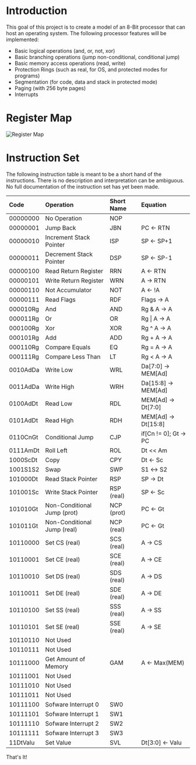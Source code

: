 # Introduction 
This goal of this project is to create a model of an 8-Bit processor that can host an operating system. The following processor features will be implemented:
* Basic logical operations (and, or, not, xor)
* Basic branching operations (jump non-conditional, conditional jump)
* Basic memory access operations (read, write)
* Protection Rings (such as real, for OS, and protected modes for programs)
* Segmentation (for code, data and stack in protected mode)
* Paging (with 256 byte pages)
* Interrupts

# Register Map
![Register Map](https://docs.google.com/drawings/d/e/2PACX-1vSF-PthyUAP-zF97gdNV2D4nN0EQKxJt4iW48JPhNAF4zAdomu0ihIHaXag0rTDXatp69aeBcFj2l8z/pub?w=898&amp;h=1551)

# Instruction Set

The following instruction table is meant to be a short hand of the instructions. There is no description and interpretation can be ambiguous. No full documentation of the instruction set has yet been made. 

| Code        | Operation                   | Short Name     | Equation             |
| :---------- |:-------------               | :---------     | :---------           |
| 00000000    | No Operation                | NOP            |                      |
| 00000001    | Jump Back                   | JBN            | PC ← RTN             |
| 00000010    | Increment Stack Pointer     | ISP            | SP ← SP+1            |
| 00000011    | Decrement Stack Pointer     | DSP            | SP ← SP-1            |
| 00000100    | Read Return Register        | RRN            | A ← RTN              |
| 00000101    | Write Return Register       | WRN            | A → RTN              |
| 00000110    | Not Accumulator             | NOT            | A ← !A               |
| 00000111    | Read Flags                  | RDF            | Flags → A            |
| 000010Rg    | And                         | AND            | Rg & A → A           |
| 000011Rg    | Or                          | OR             | Rg \| A → A          |
| 000100Rg    | Xor                         | XOR            | Rg ^ A → A           |
| 000101Rg    | Add                         | ADD            | Rg + A → A           |
| 000110Rg    | Compare Equals              | EQ             | Rg = A → A           |
| 000111Rg    | Compare Less Than           | LT             | Rg \< A → A          |
| 0010AdDa    | Write Low                   | WRL            | Da[7:0] → MEM[Ad]    |
| 0011AdDa    | Write High                  | WRH            | Da[15:8] → MEM[Ad]   |
| 0100AdDt    | Read Low                    | RDL            | MEM[Ad] → Dt[7:0]    |
| 0101AdDt    | Read High                   | RDH            | MEM[Ad] → Dt[15:8]   |
| 0110CnGt    | Conditional Jump            | CJP            | if[Cn != 0]; Gt → PC |
| 0111AmDt    | Roll Left                   | ROL            | Dt << Am             |
| 1000ScDt    | Copy                        | CPY            | Dt ← Sc              |
| 1001S1S2    | Swap                        | SWP            | S1 ↔ S2              |
| 101000Dt    | Read Stack Pointer          | RSP            | SP → Dt              |
| 101001Sc    | Write Stack Pointer         | RSP (real)     | SP ← Sc              |
| 101010Gt    | Non-Conditional Jump (prot) | NCP (prot)     | PC ← Gt              |
| 101011Gt    | Non-Conditional Jump (real) | NCP (real)     | PC ← Gt              |
| 10110000    | Set CS (real)               | SCS (real)     | A  → CS              |
| 10110001    | Set CE (real)               | SCE (real)     | A  → CE              |
| 10110010    | Set DS (real)               | SDS (real)     | A  → DS              |
| 10110011    | Set DE (real)               | SDE (real)     | A  → DE              |
| 10110100    | Set SS (real)               | SSS (real)     | A  → SS              |
| 10110101    | Set SE (real)               | SSE (real)     | A  → SE              |
| 10110110    | Not Used                    |                |                      |
| 10110111    | Not Used                    |                |                      |
| 10111000    | Get Amount of Memory        | GAM            | A  ← Max(MEM)        |
| 10111001    | Not Used                    |                |                      |
| 10111010    | Not Used                    |                |                      |
| 10111011    | Not Used                    |                |                      |
| 10111100    | Sofware Interrupt 0         | SW0            |                      |
| 10111101    | Sofware Interrupt 1         | SW1            |                      |
| 10111110    | Sofware Interrupt 2         | SW2            |                      |
| 10111111    | Sofware Interrupt 3         | SW3            |                      |
| 11DtValu    | Set Value                   | SVL            | Dt[3:0] ← Valu       |

That's It!
